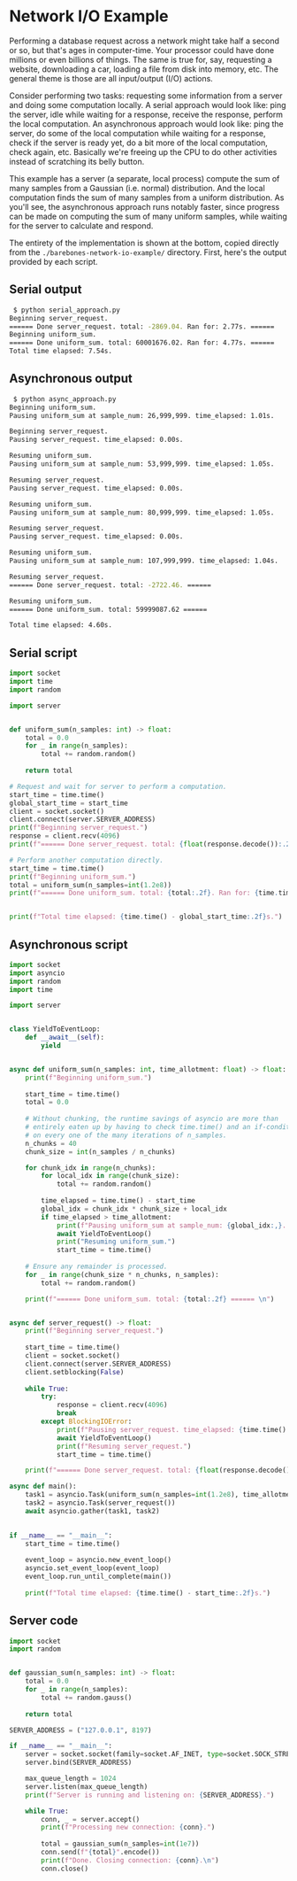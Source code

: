 # Network I/O Example

Performing a database request across a network might take half a second or so, but that's ages in computer-time. Your processor could have done millions or even billions of things. The same is true for, say, requesting a website, downloading a car, loading a file from disk into memory, etc. The general theme is those are all input/output (I/O) actions.

Consider performing two tasks: requesting some information from a server and doing some computation locally. A serial approach would look like:
ping the server, idle while waiting for a response, receive the response, perform the local computation. An asynchronous approach would look like:
ping the server, do some of the local computation while waiting for a response, check if the server is ready yet, do a bit more of the local computation,
check again, etc. Basically we're freeing up the CPU to do other activities instead of scratching its belly button.

This example has a server (a separate, local process) compute the sum of many samples from a Gaussian (i.e. normal) distribution. And the local
computation finds the sum of many samples from a uniform distribution. As you'll see, the asynchronous approach runs notably faster, since 
progress can be made on computing the sum of many uniform samples, while waiting for the server to calculate and respond.

The entirety of the implementation is shown at the bottom, copied directly from the `./barebones-network-io-example/` directory. First, here's
the output provided by each script.

## Serial output
```bash
 $ python serial_approach.py
Beginning server_request.
====== Done server_request. total: -2869.04. Ran for: 2.77s. ======
Beginning uniform_sum.
====== Done uniform_sum. total: 60001676.02. Ran for: 4.77s. ======
Total time elapsed: 7.54s.
```

## Asynchronous output
```bash
 $ python async_approach.py
Beginning uniform_sum.
Pausing uniform_sum at sample_num: 26,999,999. time_elapsed: 1.01s.

Beginning server_request.
Pausing server_request. time_elapsed: 0.00s.

Resuming uniform_sum.
Pausing uniform_sum at sample_num: 53,999,999. time_elapsed: 1.05s.

Resuming server_request.
Pausing server_request. time_elapsed: 0.00s.

Resuming uniform_sum.
Pausing uniform_sum at sample_num: 80,999,999. time_elapsed: 1.05s.

Resuming server_request.
Pausing server_request. time_elapsed: 0.00s.

Resuming uniform_sum.
Pausing uniform_sum at sample_num: 107,999,999. time_elapsed: 1.04s.

Resuming server_request.
====== Done server_request. total: -2722.46. ======

Resuming uniform_sum.
====== Done uniform_sum. total: 59999087.62 ======

Total time elapsed: 4.60s.

```

## Serial script

```python
import socket
import time
import random

import server


def uniform_sum(n_samples: int) -> float:
    total = 0.0
    for _ in range(n_samples):
        total += random.random()
    
    return total

# Request and wait for server to perform a computation.
start_time = time.time()
global_start_time = start_time
client = socket.socket()
client.connect(server.SERVER_ADDRESS)
print(f"Beginning server_request.")
response = client.recv(4096)
print(f"====== Done server_request. total: {float(response.decode()):.2f}. Ran for: {time.time() - start_time:.2f}s. ======")

# Perform another computation directly.
start_time = time.time()
print(f"Beginning uniform_sum.")
total = uniform_sum(n_samples=int(1.2e8))
print(f"====== Done uniform_sum. total: {total:.2f}. Ran for: {time.time() - start_time:.2f}s. ======")


print(f"Total time elapsed: {time.time() - global_start_time:.2f}s.")
```

## Asynchronous script

```python
import socket
import asyncio
import random
import time

import server


class YieldToEventLoop:
    def __await__(self):
        yield


async def uniform_sum(n_samples: int, time_allotment: float) -> float:
    print(f"Beginning uniform_sum.")
    
    start_time = time.time()
    total = 0.0
    
    # Without chunking, the runtime savings of asyncio are more than 
    # entirely eaten up by having to check time.time() and an if-condition 
    # on every one of the many iterations of n_samples.
    n_chunks = 40
    chunk_size = int(n_samples / n_chunks)

    for chunk_idx in range(n_chunks):
        for local_idx in range(chunk_size):
            total += random.random()
            
        time_elapsed = time.time() - start_time
        global_idx = chunk_idx * chunk_size + local_idx
        if time_elapsed > time_allotment:
            print(f"Pausing uniform_sum at sample_num: {global_idx:,}. time_elapsed: {time_elapsed:.2f}s.\n")
            await YieldToEventLoop()
            print("Resuming uniform_sum.")
            start_time = time.time()
    
    # Ensure any remainder is processed.
    for _ in range(chunk_size * n_chunks, n_samples):
        total += random.random()

    print(f"====== Done uniform_sum. total: {total:.2f} ====== \n")


async def server_request() -> float:
    print(f"Beginning server_request.")
    
    start_time = time.time()
    client = socket.socket()
    client.connect(server.SERVER_ADDRESS)
    client.setblocking(False)
    
    while True:
        try:
            response = client.recv(4096)
            break
        except BlockingIOError:
            print(f"Pausing server_request. time_elapsed: {time.time() - start_time:.2f}s.\n")
            await YieldToEventLoop()
            print(f"Resuming server_request.")
            start_time = time.time()

    print(f"====== Done server_request. total: {float(response.decode()):.2f}. ====== \n")

async def main():
    task1 = asyncio.Task(uniform_sum(n_samples=int(1.2e8), time_allotment=1.0))
    task2 = asyncio.Task(server_request())
    await asyncio.gather(task1, task2)
    

if __name__ == "__main__":
    start_time = time.time()
    
    event_loop = asyncio.new_event_loop()
    asyncio.set_event_loop(event_loop)
    event_loop.run_until_complete(main())
    
    print(f"Total time elapsed: {time.time() - start_time:.2f}s.")
```

## Server code

```python
import socket
import random


def gaussian_sum(n_samples: int) -> float:
    total = 0.0
    for _ in range(n_samples):
        total += random.gauss()
    
    return total

SERVER_ADDRESS = ("127.0.0.1", 8197)

if __name__ == "__main__":
    server = socket.socket(family=socket.AF_INET, type=socket.SOCK_STREAM)
    server.bind(SERVER_ADDRESS)

    max_queue_length = 1024
    server.listen(max_queue_length)
    print(f"Server is running and listening on: {SERVER_ADDRESS}.")

    while True:
        conn, _ = server.accept()
        print(f"Processing new connection: {conn}.")
        
        total = gaussian_sum(n_samples=int(1e7))
        conn.send(f"{total}".encode())
        print(f"Done. Closing connection: {conn}.\n")
        conn.close()
```